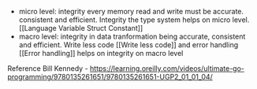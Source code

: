 - micro level: integrity every memory read and write must be accurate. consistent and efficient.  Integrity the type system helps on micro level. [[Language Variable Struct Constant]]
- macro level: integrity in data tranformation being accurate, consistent and efficient. Write less code [[Write less code]] and error handling [[Error handling]] helps on integrity on macro level

Reference 
Bill Kennedy - https://learning.oreilly.com/videos/ultimate-go-programming/9780135261651/9780135261651-UGP2_01_01_04/ 